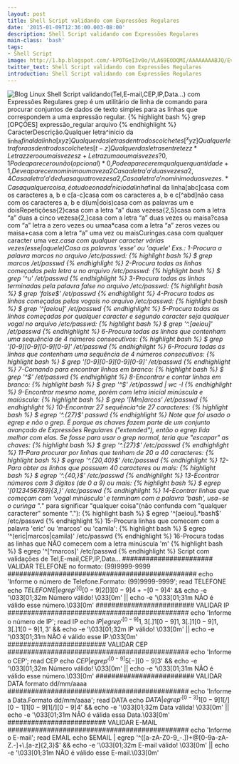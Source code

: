 ```yaml
---
layout: post
title: Shell Script validando com Expressões Regulares
date: '2015-01-09T12:36:00.003-08:00'
description: Shell Script validando com Expressões Regulares
main-class: 'bash'
tags:
- Shell Script
image: http://1.bp.blogspot.com/-kPOTGeI3v0o/VLA69EODQMI/AAAAAAAABJQ/EvhhsFoyoZU/s72-c/regex-bash.png
twitter_text: Shell Script validando com Expressões Regulares
introduction: Shell Script validando com Expressões Regulares
---
```

![Blog Linux](http://1.bp.blogspot.com/-kPOTGeI3v0o/VLA69EODQMI/AAAAAAAABJQ/EvhhsFoyoZU/s1600/regex-bash.png "Blog Linux")
Shell Script validando(Tel,E-mail,CEP,IP,Data...) com Expressões Regulares 
grep é um utilitário de linha de comando para procurar conjuntos de dados de texto simples para as linhas que correspondem a uma expressão regular.
{% highlight bash %}
grep [OPÇÕES] expressão_regular arquivo
{% endhighlight %}
 CaracterDescrição.Qualquer letra^início da linha$final da linha[xyz]Qualquer das letras dentro dos colchetes[^xyz]Qualquer letra fora as dentro dos colchetes[t-z]Qualquer das letras entre t e zz* Letra z zero ou mais vezesz+ Letra z uma ou mais vezes?{0,1}Pode aparecer ou não (opcional)*{0,}Pode aparecer em qualquer quantidade+{1,}Deve aparecer no mínimo uma veza{2}Casa a letra 'a' duas vezesa{2,4}Casa a letra 'a' de duas a quatro vezesa{2,}Casa a letra 'a' no mínimo duas vezes.*Casa qualquer coisa, é o tudo e o nada^início da linha$final da linha[abc]casa com os caracteres a, b e c[a-c]casa com os caracteres a, b e c[^abd]não casa com os caracteres a, b e d(um|dois)casa com as palavras um e doisRepetiçõesa{2}casa com a letra “a” duas vezesa{2,5}casa com a letra “a” duas a cinco vezesa{2,}casa com a letra “a” duas vezes ou maisa?casa com “a” letra a zero vezes ou umaa*casa com a letra “a” zeros vezes ou maisa+casa com a letra “a” uma vez ou maisCuringas.casa com qualquer caracter uma vez.*casa com qualquer caracter várias vezes(esse|aquele)Casa as palavras 'esse' ou 'aquele'
Exs.:
1-Procura a palavra marcos no arquivo /etc/passwd:
{% highlight bash %}
$ grep marcos /et/passwd
{% endhighlight %}
2-Procura todas as linhas começadas pela letra u no arquivo /etc/passwd:
{% highlight bash %}
$ grep '^u' /et/passwd
{% endhighlight %}
3-Procura todas as linhas terminadas pela palavra false no arquivo /etc/passwd:
{% highlight bash %}
$ grep 'false$' /et/passwd
{% endhighlight %}
4-Procura todas as linhas começadas pelas vogais no arquivo /etc/passwd:
{% highlight bash %}
$ grep '^[aeiou]' /et/passwd
{% endhighlight %}
5-Procura todas as linhas começadas por qualquer caracter e segundo caracter seja qualquer vogal no arquivo /etc/passwd:
{% highlight bash %}
$ grep '^.[aeiou]' /et/passwd
{% endhighlight %}
6-Procura todas as linhas que contenham uma sequência de 4 números consecutivos:
{% highlight bash %}
$ grep '[0-9][0-9][0-9][0-9]' /et/passwd
{% endhighlight %}
6-Procura todas as linhas que contenham uma sequência de 4 números consecutivos:
{% highlight bash %}
$ grep '[0-9][0-9][0-9][0-9]' /et/passwd
{% endhighlight %}
7-Comando para encontrar linhas em branco:
{% highlight bash %}
$ grep '^$' /et/passwd
{% endhighlight %}
8-Encontrar e contar linhas em branco:
{% highlight bash %}
$ grep '^$' /et/passwd | wc -l
{% endhighlight %}
9-Encontrar mesmo nome, porém com letra inicial minúscula e maiúscula:
{% highlight bash %}
$ grep '[Mm]arcos' /et/passwd
{% endhighlight %}
10-Encontrar 27 sequência^de 27 caracteres:
{% highlight bash %}
$ egrep '^.{27}$' passwd
{% endhighlight %}
Note que foi usado o egrep e não o grep. É porque as chaves fazem parte de um conjunto avançado de Expressões Regulares ("extended"), então o egrep lida melhor com elas. Se fosse para usar o grep normal, teria que "escapar" as chaves: {% highlight bash %}
$ grep '^.\{27\}$' /etc/passwd
{% endhighlight %}
11-Para procurar por linhas que tenham de 20 a 40 caracteres:
{% highlight bash %}
$ egrep '^.{20,40}$' /etc/passwd
{% endhighlight %}
12-Para obter as linhas que possuem 40 caracteres ou mais:
{% highlight bash %}
$ egrep '^.{40,}$' /etc/passwd
{% endhighlight %}
13-Econtrar números com 3 dígitos (de 0 a 9) ou mais:
{% highlight bash %}
$ egrep '[0123456789]{3,}' /etc/passwd
{% endhighlight %}
14-Econtrar linhas que começam com 'vogal minúscula' e terminam com a palavra 'bash', usa−se o curinga ".*" para significar "qualquer coisa"(não confunda com "qualquer caracterer" somente "."):
{% highlight bash %}
$ egrep '^[aeiou].*bash$' /etc/passwd
{% endhighlight %}
15-Procura linhas que comecem com a palavra 'eric' ou 'marcos' ou 'camila':
{% highlight bash %}
$ egrep '^(eric|marcos|camila)' /etc/passwd
{% endhighlight %}
16-Procura todas as linhas que NÃO comecem com a letra minúscula 'm'
{% highlight bash %}
$ egrep '^[^marcos]' /etc/passwd
{% endhighlight %}
Script com validações de Tel,E-mail,CEP,IP,Data... 
####################### VALIDAR TELEFONE no formato: (99)9999-9999 ################################################
echo 'Informe o número de Telefone.Formato: (99)9999-9999';
read TELEFONE
echo $TELEFONE | egrep '^[(][0-9]{2}[)][0-9]{4}+-[0-9]{4}$' &amp;&amp; echo -e '\033[01;32m Número válido! \033[0m' || echo -e '\033[01;31m NÃO é válido esse número.\033[0m'
######################### VALIDAR IP ##############################################
echo 'Informe o número de IP';
read IP
echo $IP | egrep '^[0-9]{1,3}[.]{1}[0-9]{1,3}[.]{1}[0-9]{1,3}[.]{1}[0-9]{1,3}$' &amp;&amp; echo -e '\033[01;32m IP válido! \033[0m' || echo -e '\033[01;31m NÃO é válido esse IP.\033[0m'
######################### VALIDAR CEP ##############################################
echo 'Informe o CEP';
read CEP
echo $CEP | egrep '^[0-9]{5}[-][0-9]{3}$' &amp;&amp; echo -e '\033[01;32m Número válido! \033[0m' || echo -e '\033[01;31m NÃO é válido esse número.\033[0m'
######################### VALIDAR DATA formato dd/mm/aaaa ##############################################
echo 'Informe a Data.Formato dd/mm/aaaa';
read DATA
echo $DATA | egrep '^[0-3]{1}[0-9]{1}[/][0-1]{1}[0-9]{1}[/][0-9]{4}$' &amp;&amp; echo -e '\033[01;32m Data válida! \033[0m' || echo -e '\033[01;31m NÃO é válida essa Data.\033[0m'
######################### VALIDAR E-MAIL ##############################################
echo 'Informe o E-mail';
read EMAIL
echo $EMAIL | egrep '^([a-zA-Z0-9_-.])+@[0-9a-zA-Z.-]+\.[a-z]{2,3}$' &amp;&amp; echo -e '\033[01;32m E-mail válido! \033[0m' || echo -e '\033[01;31m NÃO é válido esse E-mail.\033[0m'
